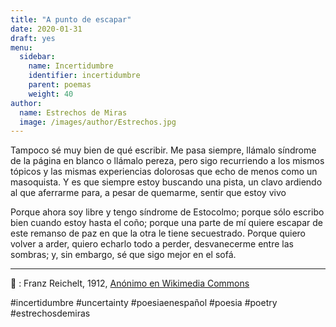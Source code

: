 ```yaml
---
title: "A punto de escapar"
date: 2020-01-31 
draft: yes
menu:
  sidebar:
    name: Incertidumbre
    identifier: incertidumbre
    parent: poemas
    weight: 40
author:
  name: Estrechos de Miras
  image: /images/author/Estrechos.jpg
---
```


Tampoco sé muy bien de qué escribir. Me pasa siempre, llámalo síndrome de la página en blanco o llámalo pereza, pero sigo recurriendo a los mismos tópicos y las mismas experiencias dolorosas que echo de menos como un masoquista. Y es que siempre estoy buscando una pista, un clavo ardiendo al que aferrarme para, a pesar de quemarme, sentir que estoy vivo

Porque ahora soy libre y tengo síndrome de Estocolmo; porque sólo escribo bien cuando estoy hasta el coño; porque una parte de mí quiere escapar de este remanso de paz en que la otra le tiene secuestrado. Porque quiero volver a arder, quiero echarlo todo a perder, desvanecerme entre las sombras; y, sin embargo, sé que sigo mejor en el sofá.

---

📸 : Franz Reichelt, 1912, [Anónimo en Wikimedia Commons](https://commons.wikimedia.org/wiki/File:Flying_tailor.png)

#incertidumbre #uncertainty #poesiaenespañol #poesia #poetry #estrechosdemiras
